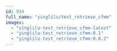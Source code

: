 ```yaml
---
id: 934
full_name: "yinglilu/test_retrieve_cfmm"
images: 
  - "yinglilu-test_retrieve_cfmm-latest"
  - "yinglilu-test_retrieve_cfmm-0.1"
  - "yinglilu-test_retrieve_cfmm-0.0.2"
---
```

